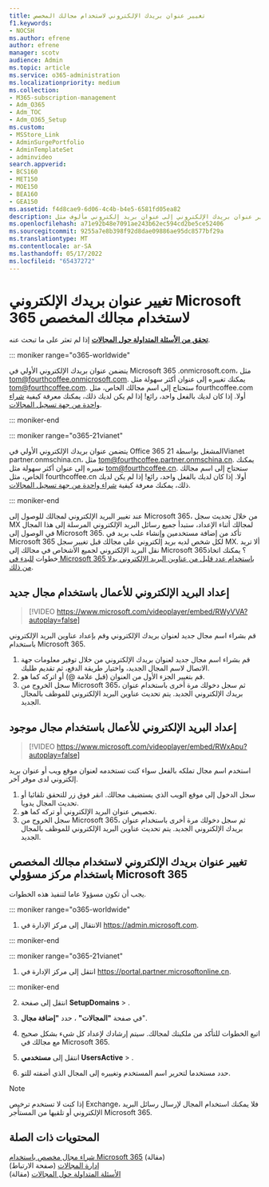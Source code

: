 ```yaml
---
title: تغيير عنوان بريدك الإلكتروني لاستخدام مجالك المخصص
f1.keywords:
- NOCSH
ms.author: efrene
author: efrene
manager: scotv
audience: Admin
ms.topic: article
ms.service: o365-administration
ms.localizationpriority: medium
ms.collection:
- M365-subscription-management
- Adm_O365
- Adm_TOC
- Adm_O365_Setup
ms.custom:
- MSStore_Link
- AdminSurgePortfolio
- AdminTemplateSet
- adminvideo
search.appverid:
- BCS160
- MET150
- MOE150
- BEA160
- GEA150
ms.assetid: f4d8cae9-6d06-4c4b-b4e5-6581fd05ea82
description: غير عنوان بريدك الإلكتروني إلى عنوان بريد إلكتروني مألوف مثل tom@fourthcoffee.com عن طريق شراء اسم مجال وإضافته إلى Microsoft 365.
ms.openlocfilehash: a71e92b48e7091ae243b62ec594cd2be5ce52406
ms.sourcegitcommit: 9255a7e8b398f92d8dae09886ae95dc8577bf29a
ms.translationtype: MT
ms.contentlocale: ar-SA
ms.lasthandoff: 05/17/2022
ms.locfileid: "65437272"
---
```

# <a name="change-your-microsoft-365-email-address-to-use-your-custom-domain"></a>تغيير عنوان بريدك الإلكتروني Microsoft 365 لاستخدام مجالك المخصص

 **[تحقق من الأسئلة المتداولة حول المجالات](../setup/domains-faq.yml)** إذا لم تعثر على ما تبحث عنه. 
  
::: moniker range="o365-worldwide"

يتضمن عنوان بريدك الإلكتروني الأولي في Microsoft 365 .onmicrosoft.com، مثل tom@fourthcoffee.onmicrosoft.com. يمكنك تغييره إلى عنوان أكثر سهولة مثل tom@fourthcoffee.com. ستحتاج إلى اسم مجالك الخاص، مثل fourthcoffee.com أولا. إذا كان لديك بالفعل واحد، رائع! إذا لم يكن لديك ذلك، يمكنك معرفة كيفية [شراء واحدة من جهة تسجيل المجالات](../get-help-with-domains/buy-a-domain-name.md).

::: moniker-end

::: moniker range="o365-21vianet"

يتضمن عنوان بريدك الإلكتروني الأولي في Office 365 المشغل بواسطة 21Vianet partner.onmschina.cn، مثل tom@fourthcoffee.partner.onmschina.cn. يمكنك تغييره إلى عنوان أكثر سهولة مثل tom@fourthcoffee.cn. ستحتاج إلى اسم مجالك الخاص، مثل fourthcoffee.cn أولا. إذا كان لديك بالفعل واحد، رائع! إذا لم يكن لديك ذلك، يمكنك معرفة كيفية [شراء واحدة من جهة تسجيل المجالات](../get-help-with-domains/buy-a-domain-name.md).

::: moniker-end

عند تغيير البريد الإلكتروني لمجالك للوصول إلى Microsoft 365، من خلال تحديث سجل MX لمجالك أثناء الإعداد، ستبدأ جميع رسائل البريد الإلكتروني المرسلة إلى هذا المجال في الوصول إلى Microsoft 365. تأكد من إضافة مستخدمين وإنشاء علب بريد في Microsoft 365 لكل شخص لديه بريد إلكتروني على مجالك قبل تغيير سجل MX. ألا تريد نقل البريد الإلكتروني لجميع الأشخاص في مجالك إلى Microsoft 365؟ يمكنك اتخاذ خطوات [للبدء في Microsoft 365 باستخدام عدد قليل من عناوين البريد الإلكتروني بدلا من ذلك](../misc/pilot-microsoft-365-from-my-custom-domain.md).
  
## <a name="set-up-business-email-with-a-new-domain"></a>إعداد البريد الإلكتروني للأعمال باستخدام مجال جديد

> [!VIDEO https://www.microsoft.com/videoplayer/embed/RWyVVA?autoplay=false]

قم بشراء اسم مجال جديد لعنوان بريدك الإلكتروني وقم بإعداد عناوين البريد الإلكتروني باستخدام Microsoft 365.

1. قم بشراء اسم مجال جديد لعنوان بريدك الإلكتروني من خلال توفير معلومات جهة الاتصال لاسم المجال الجديد، واختيار طريقة الدفع، ثم تقديم طلبك.
1. قم بتغيير الجزء الأول من العنوان (قبل علامة @) أو اتركه كما هو. 
1. سجل الخروج من Microsoft 365، ثم سجل دخولك مرة أخرى باستخدام عنوان بريدك الإلكتروني الجديد. يتم تحديث عناوين البريد الإلكتروني للموظف بالمجال الجديد. 

## <a name="set-up-business-email-with-an-existing-domain"></a>إعداد البريد الإلكتروني للأعمال باستخدام مجال موجود

> [!VIDEO https://www.microsoft.com/videoplayer/embed/RWxApu?autoplay=false]

استخدم اسم مجال تملكه بالفعل سواء كنت تستخدمه لعنوان موقع ويب أو عنوان بريد إلكتروني لدى موفر آخر.

1. سجل الدخول إلى موقع الويب الذي يستضيف مجالك. انقر فوق زر للتحقق تلقائيا أو تحديث المجال يدويا. 
1. تخصيص عنوان البريد الإلكتروني أو تركه كما هو.
1. سجل الخروج من Microsoft 365، ثم سجل دخولك مرة أخرى باستخدام عنوان بريدك الإلكتروني الجديد. يتم تحديث عناوين البريد الإلكتروني للموظف بالمجال الجديد.

## <a name="change-your-email-address-to-use-your-custom-domain-using-the-microsoft-365-admin-center"></a>تغيير عنوان بريدك الإلكتروني لاستخدام مجالك المخصص باستخدام مركز مسؤولي Microsoft 365

يجب أن تكون مسؤولا عاما لتنفيذ هذه الخطوات.

::: moniker range="o365-worldwide"

1. الانتقال إلى مركز الإدارة في <a href="https://go.microsoft.com/fwlink/p/?linkid=2024339" target="_blank">https://admin.microsoft.com</a>.

::: moniker-end

::: moniker range="o365-21vianet"

1. انتقل إلى مركز الإدارة في <a href="https://go.microsoft.com/fwlink/p/?linkid=850627" target="_blank"> https://portal.partner.microsoftonline.cn</a>.

::: moniker-end

2. انتقل إلى صفحة **SetupDomains** > .

3. في صفحة **"المجالات"** ، حدد **"إضافة مجال**".

4. اتبع الخطوات للتأكد من ملكيتك لمجالك. سيتم إرشادك لإعداد كل شيء بشكل صحيح مع مجالك في Microsoft 365.

5. انتقل إلى **مستخدمي UsersActive** > .

6. حدد مستخدما لتحرير اسم المستخدم وتغييره إلى المجال الذي أضفته للتو.

> [!NOTE]
> إذا كنت لا تستخدم ترخيص Exchange، فلا يمكنك استخدام المجال لإرسال رسائل البريد الإلكتروني أو تلقيها من المستأجر Microsoft 365.
  
## <a name="related-content"></a>المحتويات ذات الصلة

[شراء مجال مخصص باستخدام Microsoft 365](../get-help-with-domains/buy-a-domain-name.md) (مقالة)\
[إدارة المجالات](/admin) (صفحة الارتباط)\
[الأسئلة المتداولة حول المجالات](../setup/domains-faq.yml) (مقالة)